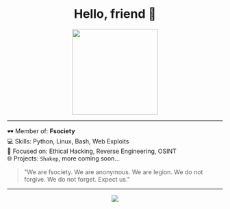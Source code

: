 
<h1 align="center">Hello, friend 👾</h1>

<p align="center">
  <img src="https://media.giphy.com/media/L8K62iTDkzGX6/giphy.gif" width="200">
</p>

---

🕶️ Member of: **Fsociety**  
💻 Skills: Python, Linux, Bash, Web Exploits  
🔐 Focused on: Ethical Hacking, Reverse Engineering, OSINT  
🌐 Projects: `Shakep`, more coming soon...

> "We are fsociety. We are anonymous. We are legion. We do not forgive. We do not forget. Expect us."

---

<p align="center">
  <img src="https://github-readme-stats.vercel.app/api?username=ofo2&show_icons=true&theme=tokyonight" />
</p>